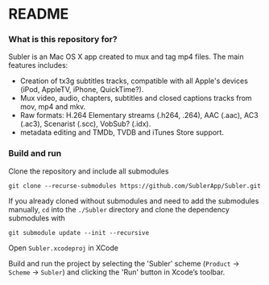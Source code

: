 # README #

### What is this repository for? ###

Subler is an Mac OS X app created to mux and tag mp4 files. The main features includes:

* Creation of tx3g subtitles tracks, compatible with all Apple's devices (iPod, AppleTV, iPhone, QuickTime?).
* Mux video, audio, chapters, subtitles and closed captions tracks from mov, mp4 and mkv.
* Raw formats: H.264 Elementary streams (.h264, .264), AAC (.aac), AC3 (.ac3), Scenarist (.scc), VobSub? (.idx).
* metadata editing and TMDb, TVDB and iTunes Store support.

### Build and run

Clone the repository and include all submodules
```
git clone --recurse-submodules https://github.com/SublerApp/Subler.git
```
If you already cloned without submodules and need to add the submodules manually, `cd` into the `./Subler` directory and clone the dependency submodules with 
```
git submodule update --init --recursive
```
Open `Subler.xcodeproj` in XCode

Build and run the project by selecting the 'Subler' scheme (`Product` -> `Scheme` -> `Subler`) and clicking the 'Run' button in Xcode’s toolbar.


